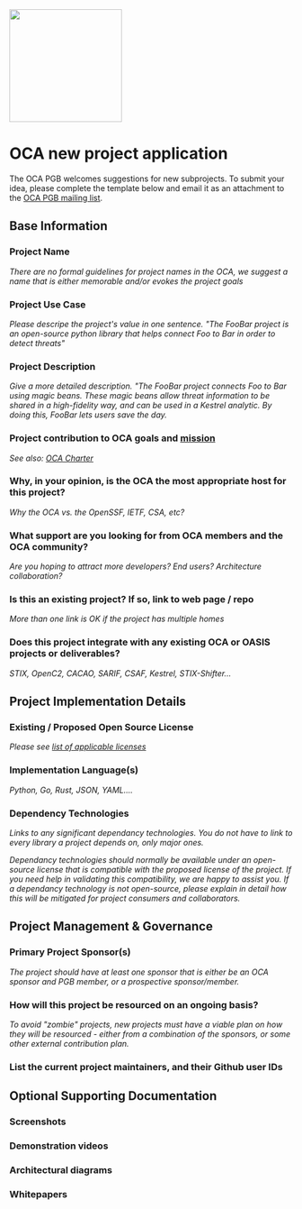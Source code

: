 <img src="/OCA-1.png" width="200"> 

# OCA new project application

The OCA PGB welcomes suggestions for new subprojects. To submit your idea, please complete the template below and email it as an attachment to the [OCA PGB mailing list](mailto:oca-pgb@lists.oasis-open-projects.org).

## Base Information

### Project Name
_There are no formal guidelines for project names in the OCA, we suggest a name that is either memorable and/or evokes the project goals_

### Project Use Case 
_Please descripe the project's value in one sentence. "The FooBar project is an open-source python library that helps connect Foo to Bar in order to detect threats"_

### Project Description 
_Give a more detailed description. "The FooBar project connects Foo to Bar using magic beans. These magic beans allow threat information to be shared in a high-fidelity way, and can be used in a Kestrel analytic. By doing this, FooBar lets users save the day._

### Project contribution to OCA goals and [mission](https://opencybersecurityalliance.org/about/)
_See also: [OCA Charter](https://github.com/opencybersecurityalliance/oasis-open-project/blob/main/CHARTER.md)_

### Why, in your opinion, is the OCA the most appropriate host for this project?
_Why the OCA vs. the OpenSSF, IETF, CSA, etc?_

### What support are you looking for from OCA members and the OCA community?
_Are you hoping to attract more developers? End users? Architecture collaboration?_

### Is this an existing project? If so, link to web page / repo
_More than one link is OK if the project has multiple homes_

### Does this project integrate with any existing OCA or OASIS projects or deliverables?
_STIX, OpenC2, CACAO, SARIF, CSAF, Kestrel, STIX-Shifter..._

## Project Implementation Details

### Existing / Proposed Open Source License 
_Please see [list of applicable licenses](https://www.oasis-open.org/policies-guidelines/open-projects-process/#repository-specification-licenses)_

### Implementation Language(s)

_Python, Go, Rust, JSON, YAML...._

### Dependency Technologies

_Links to any significant dependancy technologies. You *do not* have to link to every library a project depends on, only major ones._

_Dependancy technologies should normally be available under an open-source license that is compatible with the proposed license of the project. If you need help in validating this compatibility, we are happy to assist you. If a dependancy technology is not open-source, please explain in detail how this will be mitigated for project consumers and collaborators._

## Project Management & Governance

### Primary Project Sponsor(s)

_The project should have at least one sponsor that is either be an OCA sponsor and PGB member, or a prospective sponsor/member._

### How will this project be resourced on an ongoing basis?

_To avoid "zombie" projects, new projects must have a viable plan on how they will be resourced - either from a combination of the sponsors, or some other external contribution plan._

### List the current project maintainers, and their Github user IDs

## Optional Supporting Documentation
### Screenshots

### Demonstration videos

### Architectural diagrams

### Whitepapers
